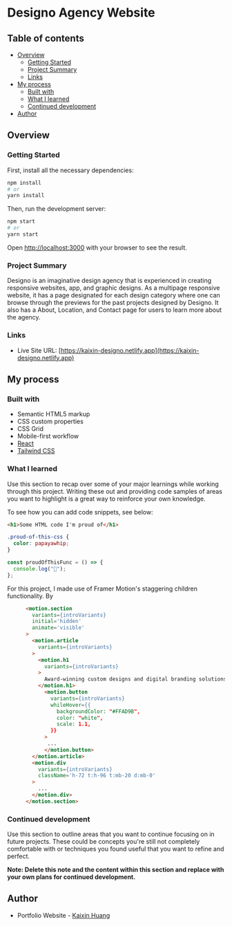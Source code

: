 # Designo Agency Website

## Table of contents

- [Overview](#overview)
  - [Getting Started](#getting-started)
  - [Project Summary](#project-summary)
  - [Links](#links)
- [My process](#my-process)
  - [Built with](#built-with)
  - [What I learned](#what-i-learned)
  - [Continued development](#continued-development)
- [Author](#author)

## Overview

### Getting Started 

First, install all the necessary dependencies:

```bash
npm install
# or
yarn install
```

Then, run the development server:

```bash
npm start
# or
yarn start
```

Open [http://localhost:3000](http://localhost:3000) with your browser to see the result.


### Project Summary

Designo is an imaginative design agency that is experienced in creating responsive websites, app, and graphic designs. 
As a multipage responsive website, it has a page designated for each design category where one can browse through the 
previews for the past projects designed by Designo. It also has a About, Location, and Contact page for users to learn 
more about the agency.

### Links

- Live Site URL: [https://kaixin-designo.netlify.app](https://kaixin-designo.netlify.app)

## My process

### Built with

- Semantic HTML5 markup
- CSS custom properties
- CSS Grid
- Mobile-first workflow
- [React](https://reactjs.org/) 
- [Tailwind CSS](https://tailwindcss.com/) 

### What I learned

Use this section to recap over some of your major learnings while working
through this project. Writing these out and providing code samples of areas you
want to highlight is a great way to reinforce your own knowledge.

To see how you can add code snippets, see below:

```html
<h1>Some HTML code I'm proud of</h1>
```

```css
.proud-of-this-css {
  color: papayawhip;
}
```

```js
const proudOfThisFunc = () => {
  console.log("🎉");
};
```

For this project, I made use of Framer Motion's staggering children functionality. By  
```html
      <motion.section
        variants={introVariants}
        initial='hidden'
        animate='visible'
      >
        <motion.article
          variants={introVariants}
        >
          <motion.h1
            variants={introVariants}
          >
            Award-winning custom designs and digital branding solutions
          </motion.h1>
            <motion.button
              variants={introVariants}
              whileHover={{
                backgroundColor: "#FFAD9B",
                color: "white",
                scale: 1.1,
              }}
            >
             ...
            </motion.button>
        </motion.article>
        <motion.div
          variants={introVariants}
          className='h-72 t:h-96 t:mb-20 d:mb-0'
        >
          ...
        </motion.div>
      </motion.section>
```

### Continued development

Use this section to outline areas that you want to continue focusing on in
future projects. These could be concepts you're still not completely comfortable
with or techniques you found useful that you want to refine and perfect.



**Note: Delete this note and the content within this section and replace with
your own plans for continued development.**

## Author

- Portfolio Website - [Kaixin Huang](https://kaixin-portfolio.netlify.app)
